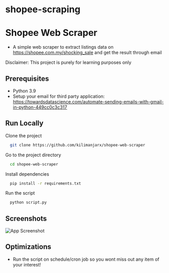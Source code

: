 # shopee-scraping

# Shopee Web Scraper

- A simple web scraper to extract listings data on https://shopee.com.my/shocking_sale and get the result through email

Disclaimer: This project is purely for learning purposes only

## Prerequisites

- Python 3.9
- Setup your email for third party application:
     https://towardsdatascience.com/automate-sending-emails-with-gmail-in-python-449cc0c3c317 
## Run Locally

Clone the project

```bash
  git clone https://github.com/kilimanjarx/shopee-web-scraper
```

Go to the project directory

```bash
  cd shopee-web-scraper
```

Install dependencies

```bash
  pip install -r requirements.txt
```

Run the script

```bash
  python script.py
```


## Screenshots

![App Screenshot](https://i.ibb.co/HgfH5vg/Capture.png)

## Optimizations

- Run the script on schedule/cron job so you wont miss out any item of your interest!
